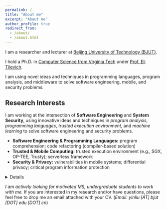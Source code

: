 ```yaml
---
permalink: /
title: "About me"
excerpt: "About me"
author_profile: true
redirect_from: 
  - /about/
  - /about.html
---
```


I am a researcher and lecturer at [Beijing University of Technology (BJUT)](https://english.bjut.edu.cn/).

I hold a Ph.D. in [Computer Science from Virginia Tech](https://cs.vt.edu/) under [Prof. Eli Tilevich](https://people.cs.vt.edu/tilevich/).  

I am using novel ideas and techniques in programming languages, program analysis, and middleware to solve software engineering, mobile, and security problems.

Research Interests
---
I am working at the intersection of **Software Engineering** and **System Security**, using innovative ideas and techniques in *program analysis*, *programming languages*, *trusted execution environment*, and *machine learning* to solve software engineering and security problems.
- **Software Engineering & Programming Languages:** program comprehension; code refactoring (compiler-based solution)
- **Trusted & Mobile Computing:** trusted execution environment (e.g., SGX, OP-TEE, Trusty); serverless framework
- **Security & Privacy:** vulnerabilities in mobile systems; differential privacy; critical program information protection
<details>
<summary style='margin-left:0in;color#088A85'>Details</summary>
<ul>
<li>
<div style="text-align: justify">
Program Comprehension: designing program analysis and programming support for inferring the usage semantics of program constructs (published on GPCE’20).
</div>
</li>

<li>
<div style="text-align: justify">
Trusted Execution Environment & critical code protection: developing powerful programming tools to automatically isolate critical code (published on ManLang’17, GPCE’18, COLA’20, TrustCom’20, JSS’22). <br>
</div>
</li>

<li>
<div style="text-align: justify">
Security/Privacy in mobile computing: decuring inter-component communications (published on SecureComm’21, MobiCASE’21).<br>
</div>
</li>

</ul>
</details>


*I am actively looking for motivated MS, undergraduate students to work with me.* 
If you are interested in my research and/or have questions, please feel free to drop me an email attached with your CV.
(*Email: yinliu [AT] bjut [DOT] edu [DOT] cn*)

